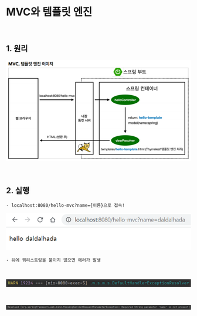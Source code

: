# MVC와 템플릿 엔진

<br>

## 1. 원리

![spring2](https://github.com/daldalhada/SpringbootRec1/blob/master/image/2-2/spring2.PNG)

<br>

## 2. 실행

    - localhost:8080/hello-mvc?name={이름}으로 접속!
    
![spring1](https://github.com/daldalhada/SpringbootRec1/blob/master/image/2-2/spring1.PNG)

    - 뒤에 쿼리스트링을 붙이지 않으면 에러가 발생 
  
<br>  
    
![spring3](https://github.com/daldalhada/SpringbootRec1/blob/master/image/2-2/spring3.PNG)

<br>

![spring4](https://github.com/daldalhada/SpringbootRec1/blob/master/image/2-2/spring4.PNG)

<br>

